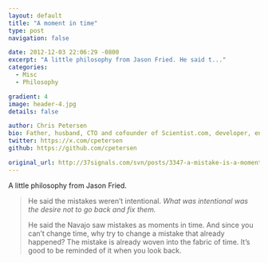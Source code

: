 ```yaml
---
layout: default
title: "A moment in time"
type: post
navigation: false

date: 2012-12-03 22:06:29 -0800
excerpt: "A little philosophy from Jason Fried. He said t..."
categories:
  - Misc
  - Philosophy

gradient: 4
image: header-4.jpg
details: false

author: Chris Petersen
bio: Father, husband, CTO and cofounder of Scientist.com, developer, entrepreneur and technologist.
twitter: https://x.com/cpetersen
github: https://github.com/cpetersen

original_url: http://37signals.com/svn/posts/3347-a-mistake-is-a-moment-in-time
---
```



A little philosophy from Jason Fried.

 > 
 > 
 > He said the mistakes weren’t intentional. *What was intentional was the desire not to go back and fix them.* 
 > 
 > He said the Navajo saw mistakes as moments in time. And since you can’t change time, why try to change a mistake that already happened? The mistake is already woven into the fabric of time. It’s good to be reminded of it when you look back.
 > 
 > 
